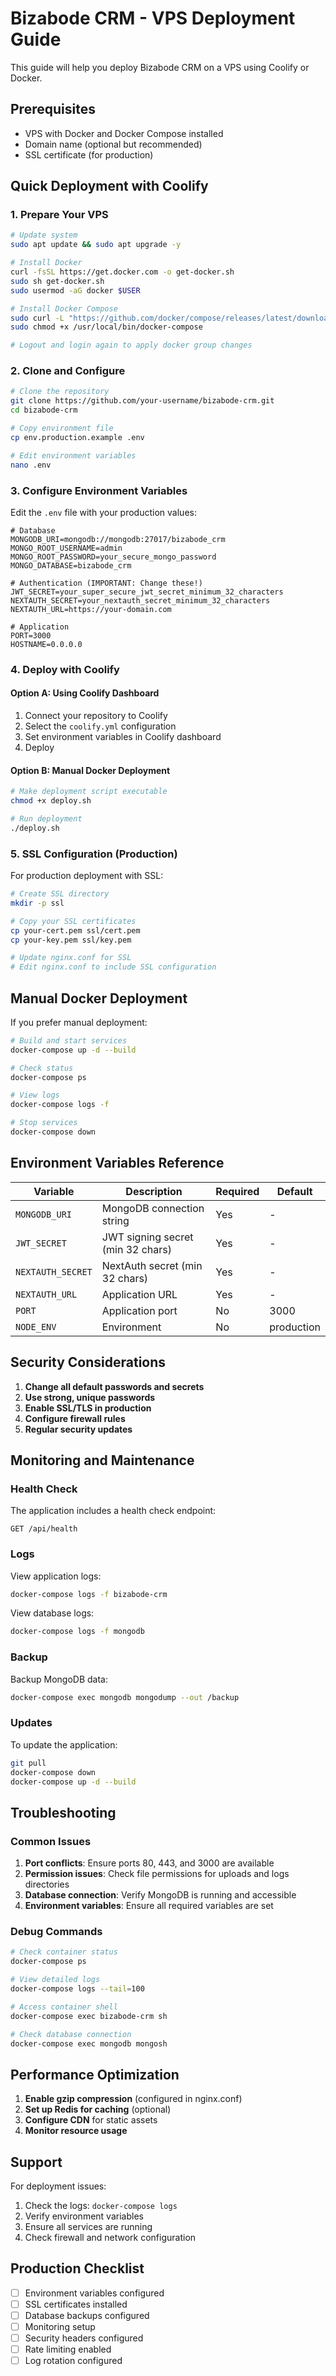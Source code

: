 # Bizabode CRM - VPS Deployment Guide

This guide will help you deploy Bizabode CRM on a VPS using Coolify or Docker.

## Prerequisites

- VPS with Docker and Docker Compose installed
- Domain name (optional but recommended)
- SSL certificate (for production)

## Quick Deployment with Coolify

### 1. Prepare Your VPS

```bash
# Update system
sudo apt update && sudo apt upgrade -y

# Install Docker
curl -fsSL https://get.docker.com -o get-docker.sh
sudo sh get-docker.sh
sudo usermod -aG docker $USER

# Install Docker Compose
sudo curl -L "https://github.com/docker/compose/releases/latest/download/docker-compose-$(uname -s)-$(uname -m)" -o /usr/local/bin/docker-compose
sudo chmod +x /usr/local/bin/docker-compose

# Logout and login again to apply docker group changes
```

### 2. Clone and Configure

```bash
# Clone the repository
git clone https://github.com/your-username/bizabode-crm.git
cd bizabode-crm

# Copy environment file
cp env.production.example .env

# Edit environment variables
nano .env
```

### 3. Configure Environment Variables

Edit the `.env` file with your production values:

```env
# Database
MONGODB_URI=mongodb://mongodb:27017/bizabode_crm
MONGO_ROOT_USERNAME=admin
MONGO_ROOT_PASSWORD=your_secure_mongo_password
MONGO_DATABASE=bizabode_crm

# Authentication (IMPORTANT: Change these!)
JWT_SECRET=your_super_secure_jwt_secret_minimum_32_characters
NEXTAUTH_SECRET=your_nextauth_secret_minimum_32_characters
NEXTAUTH_URL=https://your-domain.com

# Application
PORT=3000
HOSTNAME=0.0.0.0
```

### 4. Deploy with Coolify

#### Option A: Using Coolify Dashboard

1. Connect your repository to Coolify
2. Select the `coolify.yml` configuration
3. Set environment variables in Coolify dashboard
4. Deploy

#### Option B: Manual Docker Deployment

```bash
# Make deployment script executable
chmod +x deploy.sh

# Run deployment
./deploy.sh
```

### 5. SSL Configuration (Production)

For production deployment with SSL:

```bash
# Create SSL directory
mkdir -p ssl

# Copy your SSL certificates
cp your-cert.pem ssl/cert.pem
cp your-key.pem ssl/key.pem

# Update nginx.conf for SSL
# Edit nginx.conf to include SSL configuration
```

## Manual Docker Deployment

If you prefer manual deployment:

```bash
# Build and start services
docker-compose up -d --build

# Check status
docker-compose ps

# View logs
docker-compose logs -f

# Stop services
docker-compose down
```

## Environment Variables Reference

| Variable | Description | Required | Default |
|----------|-------------|----------|---------|
| `MONGODB_URI` | MongoDB connection string | Yes | - |
| `JWT_SECRET` | JWT signing secret (min 32 chars) | Yes | - |
| `NEXTAUTH_SECRET` | NextAuth secret (min 32 chars) | Yes | - |
| `NEXTAUTH_URL` | Application URL | Yes | - |
| `PORT` | Application port | No | 3000 |
| `NODE_ENV` | Environment | No | production |

## Security Considerations

1. **Change all default passwords and secrets**
2. **Use strong, unique passwords**
3. **Enable SSL/TLS in production**
4. **Configure firewall rules**
5. **Regular security updates**

## Monitoring and Maintenance

### Health Check

The application includes a health check endpoint:
```
GET /api/health
```

### Logs

View application logs:
```bash
docker-compose logs -f bizabode-crm
```

View database logs:
```bash
docker-compose logs -f mongodb
```

### Backup

Backup MongoDB data:
```bash
docker-compose exec mongodb mongodump --out /backup
```

### Updates

To update the application:
```bash
git pull
docker-compose down
docker-compose up -d --build
```

## Troubleshooting

### Common Issues

1. **Port conflicts**: Ensure ports 80, 443, and 3000 are available
2. **Permission issues**: Check file permissions for uploads and logs directories
3. **Database connection**: Verify MongoDB is running and accessible
4. **Environment variables**: Ensure all required variables are set

### Debug Commands

```bash
# Check container status
docker-compose ps

# View detailed logs
docker-compose logs --tail=100

# Access container shell
docker-compose exec bizabode-crm sh

# Check database connection
docker-compose exec mongodb mongosh
```

## Performance Optimization

1. **Enable gzip compression** (configured in nginx.conf)
2. **Set up Redis for caching** (optional)
3. **Configure CDN** for static assets
4. **Monitor resource usage**

## Support

For deployment issues:
1. Check the logs: `docker-compose logs`
2. Verify environment variables
3. Ensure all services are running
4. Check firewall and network configuration

## Production Checklist

- [ ] Environment variables configured
- [ ] SSL certificates installed
- [ ] Database backups configured
- [ ] Monitoring setup
- [ ] Security headers configured
- [ ] Rate limiting enabled
- [ ] Log rotation configured
